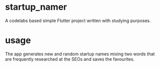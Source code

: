 # startup_namer

A codelabs based simple Flutter project written with studying 
purposes.

# usage

The app generates new and random startup names mixing two words 
that are frequently researched at the SEOs and saves the favourites.